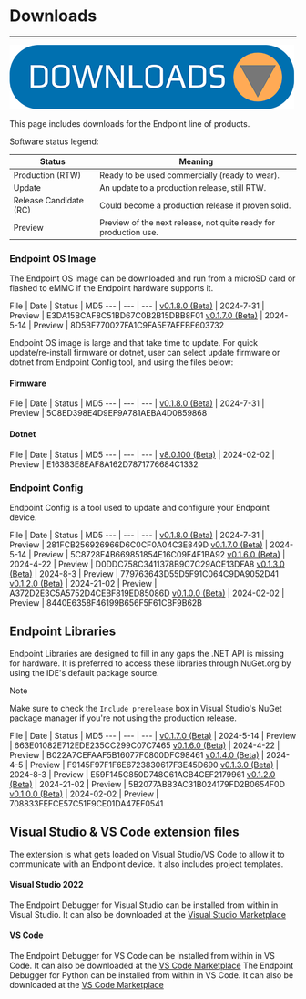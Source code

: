 # Downloads

---
![Download](images/downloads.png)

This page includes downloads for the Endpoint line of products.

Software status legend:

Status | Meaning
--- | ---
Production (RTW) | Ready to be used commercially (ready to wear).
Update | An update to a production release, still RTW.
Release Candidate (RC) | Could become a production release if proven solid.
Preview | Preview of the next release, not quite ready for production use.


### Endpoint OS Image

The Endpoint OS image can be downloaded and run from a microSD card or flashed to eMMC if the Endpoint hardware supports it. 

File | Date | Status | MD5
--- | --- | --- |
[v0.1.8.0 (Beta)](https://ghistorage.blob.core.windows.net/downloads/Endpoint/Firmware/endpoint_image_B0180.7.31.24.img) | 2024-7-31 | Preview | E3DA15BCAF8C51BD67C0B2B15DBB8F01
[v0.1.7.0 (Beta)](https://ghistorage.blob.core.windows.net/downloads/Endpoint/Firmware/endpoint_image_B0170.5.14.24.img) | 2024-5-14 | Preview | 8D5BF770027FA1C9FA5E7AFFBF603732

Endpoint OS image is large and that take time to update. For quick update/re-install firmware or dotnet, user can select update firmware or dotnet from Endpoint Config tool, and using the files below:

#### Firmware

File | Date | Status | MD5
--- | --- | --- |
[v0.1.8.0 (Beta)](https://ghistorage.blob.core.windows.net/downloads/Endpoint/Firmware/rootfs.ghi) | 2024-7-31 | Preview | 5C8ED398E4D9EF9A781AEBA4D0859868

#### Dotnet

File | Date | Status | MD5
--- | --- | --- |
[v8.0.100 (Beta)](https://ghistorage.blob.core.windows.net/downloads/Endpoint/Firmware/dotnet.ghi) | 2024-02-02 | Preview | E163B3E8EAF8A162D7871776684C1332

### Endpoint Config 

Endpoint Config is a tool used to update and configure your Endpoint device.

File | Date | Status | MD5
--- | --- | --- | 
[v0.1.8.0 (Beta)](https://ghistorage.blob.core.windows.net/downloads/Endpoint/Config/Endpoint_Config_Setup_v0.1.8.msi) | 2024-7-31 | Preview | 281FCB256926966D6C0CF0A04C3E849D
[v0.1.7.0 (Beta)](https://ghistorage.blob.core.windows.net/downloads/Endpoint/Config/Endpoint_Config_Setup_v0.1.7.msi) | 2024-5-14 | Preview | 5C8728F4B669851854E16C09F4F1BA92
[v0.1.6.0 (Beta)](https://ghistorage.blob.core.windows.net/downloads/Endpoint/Config/Endpoint_Config_Setup_v0.1.6.msi) | 2024-4-22 | Preview | D0DDC758C3411378B9C7C29ACE13DFA8
[v0.1.3.0 (Beta)](https://ghistorage.blob.core.windows.net/downloads/Endpoint/Config/Endpoint_Config_Setup_v0.1.3.msi) | 2024-8-3 | Preview | 779763643D55D5F91C064C9DA9052D41
[v0.1.2.0 (Beta)](https://ghistorage.blob.core.windows.net/downloads/Endpoint/Config/Endpoint_Config_Setup_v0.1.2.msi) | 2024-21-02 | Preview | A372D2E3C5A5752D4CEBF819ED85086D
[v0.1.0.0 (Beta)](https://ghistorage.blob.core.windows.net/downloads/Endpoint/Config/Endpoint_Config_Setup_v0.1.0.0.msi) | 2024-02-02 | Preview | 8440E6358F46199B656F5F61CBF9B62B

## Endpoint Libraries

Endpoint Libraries are designed to fill in any gaps the .NET API is missing for hardware. It is preferred to access these libraries through NuGet.org by using the IDE's default package source.

> [!Note]
> Make sure to check the `Include prerelease` box in Visual Studio's NuGet package manager if you're not using the production release.

File | Date | Status | MD5
--- | --- | --- | 
[v0.1.7.0 (Beta)](https://ghistorage.blob.core.windows.net/downloads/Endpoint/Libraries/GHIElectronics.Endpoint.Libraries_v0.1.7.0.zip) | 2024-5-14 | Preview | 663E01082E712EDE235CC299C07C7465
[v0.1.6.0 (Beta)](https://ghistorage.blob.core.windows.net/downloads/Endpoint/Libraries/GHIElectronics.Endpoint.Libraries_v0.1.6.0.zip) | 2024-4-22 | Preview | B022A7CEFAAF5B16077F0800DFC98461
[v0.1.4.0 (Beta)](https://ghistorage.blob.core.windows.net/downloads/Endpoint/Libraries/GHIElectronics.Endpoint.Libraries_v0.1.4.0.zip) | 2024-4-5 | Preview | F9145F97F1F6E6723830617F3E45D690
[v0.1.3.0 (Beta)](https://ghistorage.blob.core.windows.net/downloads/Endpoint/Libraries/endpoint_libraries_v0.1.3.0.zip) | 2024-8-3 | Preview | E59F145C850D748C61ACB4CEF2179961
[v0.1.2.0 (Beta)](https://ghistorage.blob.core.windows.net/downloads/Endpoint/Libraries/endpoint_libraries_v0.1.2.0.zip) | 2024-21-02 | Preview | 5B2077ABB3AC31B024179FD2B0654F0D
[v0.1.0.0 (Beta)](https://ghistorage.blob.core.windows.net/downloads/Endpoint/Libraries/endpoint_libraries_v0.1.0.0.zip) | 2024-02-02 | Preview | 708833FEFCE57C51F9CE01DA47EF0541



## Visual Studio & VS Code extension files

The extension is what gets loaded on Visual Studio/VS Code to allow it to communicate with an Endpoint device. It also includes project templates.

#### Visual Studio 2022

The Endpoint Debugger for Visual Studio can be installed from within in Visual Studio. It can also be downloaded at the [Visual Studio Marketplace](https://marketplace.visualstudio.com/items?itemName=ghielectronics.Endpoint-VS-Debugger)

#### VS Code

The Endpoint Debugger for VS Code can be installed from within in VS Code. It can also be downloaded at the [VS Code Marketplace](https://marketplace.visualstudio.com/items?itemName=ghielectronics.endpointvscnet)
The Endpoint Debugger for Python can be installed from within in VS Code. It can also be downloaded at the [VS Code Marketplace](https://marketplace.visualstudio.com/items?itemName=ghielectronics.endpointvscpy)




